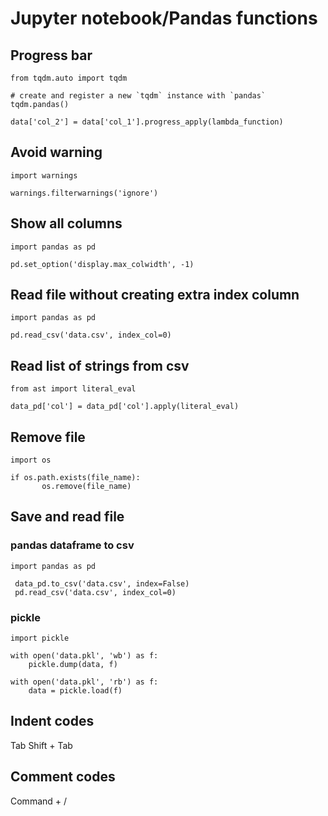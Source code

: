 # Jupyter notebook/Pandas functions

## Progress bar

```
from tqdm.auto import tqdm

# create and register a new `tqdm` instance with `pandas`
tqdm.pandas()

data['col_2'] = data['col_1'].progress_apply(lambda_function)
```

## Avoid warning
```
import warnings

warnings.filterwarnings('ignore')
```

## Show all columns
```
import pandas as pd

pd.set_option('display.max_colwidth', -1)
```

## Read file without creating extra index column
```
import pandas as pd

pd.read_csv('data.csv', index_col=0)
```

## Read list of strings from csv
```
from ast import literal_eval

data_pd['col'] = data_pd['col'].apply(literal_eval)
```

## Remove file
```
import os
 
if os.path.exists(file_name):
       os.remove(file_name)
```       

## Save and read file
### pandas dataframe to csv
```
import pandas as pd

 data_pd.to_csv('data.csv', index=False)
 pd.read_csv('data.csv', index_col=0)
```
### pickle
```
import pickle

with open('data.pkl', 'wb') as f:
    pickle.dump(data, f)
    
with open('data.pkl', 'rb') as f:
    data = pickle.load(f)
```

## Indent codes
Tab
Shift + Tab

## Comment codes
Command + /
